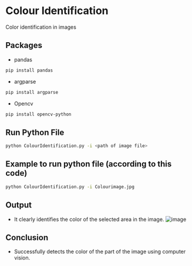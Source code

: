 # Colour Identification
Color identification in images

## Packages

* pandas 

```bash
pip install pandas
```

* argparse

```bash
pip install argparse
```

* Opencv

```bash
pip install opencv-python
```

## Run Python File
```bash
python ColourIdentification.py -i <path of image file>
```
## Example to run python file (according to this code)
```bash
python ColourIdentification.py -i Colourimage.jpg
```

## Output

  * It clearly identifies the color of the selected area in the image.
![image](example_01.jpg)



## Conclusion 

   * Successfully detects the color of the part of the image using computer vision.

